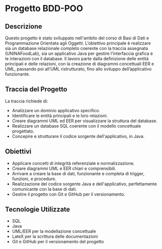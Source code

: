 # Progetto BDD-POO

## Descrizione
Questo progetto è stato sviluppato nell'ambito del corso di Basi di Dati e Programmazione Orientata agli Oggetti.
L’obiettivo principale è realizzare sia un database relazionale completo coerente con la traccia assegnata (UNINAFoodLab), sia un applicativo Java per gestire l’interfaccia grafica e le interazioni con il database.
Il lavoro parte dalla definizione delle entità principali e delle relazioni, con la creazione di diagrammi concettuali EER e UML, passando poi all’UML ristrutturato, fino allo sviluppo dell’applicativo funzionante.

## Traccia del Progetto
La traccia richiede di:  
- Analizzare un dominio applicativo specifico.  
- Identificare le entità principali e le loro relazioni.  
- Creare diagrammi UML ed EER per visualizzare la struttura del database.  
- Realizzare un database SQL coerente con il modello concettuale progettato.
- Concepire e strutturare il codice sorgente dell'applicativo, in Java.

## Obiettivi  
- Applicare concetti di integrità referenziale e normalizzazione.  
- Creare diagrammi UML e EER chiari e comprensibili.
- Arrivare a creare la base di dati, funzionante e completa di trigger, funzioni, e procedure.
- Realizzazione del codice sorgente Java e dell'applicativo, perfettamente comunicante con la base di dati.  
- Gestire il progetto con Git e GitHub per il versionamento.

## Tecnologie Utilizzate
- SQL
- Java  
- UML/EER per la modellazione concettuale
- LateX per la scrittura delle documentazioni 
- Git e GitHub per il versionamento del progetto
